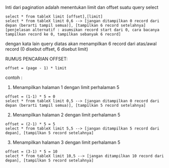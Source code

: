 Inti dari pagination adalah menentukan limit dan offset suatu query select <br /> 
```
select * from tableX limit [offset],[limit]
select * from tableX limit 0,6 --> [jangan ditampilkan 0 record dari depan (berarti tampil semua)], [tampilkan 6 record setelahnya]
[penjelasan alternatif : asumsikan record start dari 0, cara bacanya tampilkan record ke 0, tampilkan sebanyak 6 record]
```



dengan kata lain query diatas akan menampilkan 6 record dari atas/awal record (0 disebut offset, 6 disebut limit)

RUMUS PENCARIAN OFFSET:
```
offset = (page - 1) * limit
```

contoh : <br/>
1. Menampilkan halaman 1 dengan limit perhalaman 5
```
offset = (1-1) * 5 = 0
select * from tableX limit 0,5 --> [jangan ditampilkan 0 record dari depan (berarti tampil semua)], [tampilkan 5 record setelahnya]
```
2. Menampilkan halaman 2 dengan limit perhalaman 5
```
offset = (2-1) * 5 = 5
select * from tableX limit 5,5 --> [jangan ditampilkan 5 record dari depan], [tampilkan 5 record setelahnya]
```
3. Menampilkan halaman 3 dengan limit perhalaman 5
```
offset = (3-1) * 5 = 10
select * from tableX limit 10,5 --> [jangan ditampilkan 10 record dari depan], [tampilkan 5 record setelahnya]
```


